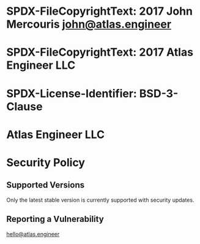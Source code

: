 # SPDX-FileCopyrightText: 2017 John Mercouris <john@atlas.engineer>
# SPDX-FileCopyrightText: 2017 Atlas Engineer LLC
#
# SPDX-License-Identifier: BSD-3-Clause

# Atlas Engineer LLC


# Security Policy

## Supported Versions

Only the latest stable version is currently supported with security updates.

## Reporting a Vulnerability

hello@atlas.engineer
